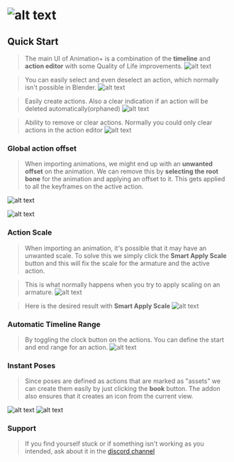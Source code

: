 # ![alt text](main.png)

## Quick Start

>The main UI of Animation+ is a combination of the **timeline** and **action editor** with some Quality of Life improvements.
![alt text](Control.gif)

> You can easily select and even deselect an action, which normally isn't possible in Blender.
![alt text](Select.gif)

> Easily create actions. Also a clear indication if an action will be deleted automatically(orphaned)
![alt text](Orpahn.gif)

> Ability to remove or clear actions. Normally you could only clear actions in the action editor
![alt text](remclear3.gif)

### Global action offset

> When importing animations, we might end up with an **unwanted offset** on the animation. We can remove this by **selecting the root bone** for the animation and applying an offset to it. This gets applied to all the keyframes on the active action.

![alt text](offset.gif)

![alt text](image-1.png)

### Action Scale

> When importing an animation, it's possible that it may have an unwanted scale. To solve this we simply click the **Smart Apply Scale** button and this will fix the scale for the armature and the active action.

> This is what normally happens when you try to apply scaling on an armature.
![alt text](BrokenScale.gif)

> Here is the desired result with **Smart Apply Scale**
![alt text](FixedScale.gif)

### Automatic Timeline Range

> By toggling the clock button on the actions. You can define the start and end range for an action.
![alt text](ActionScale.gif)



### Instant Poses

> Since poses are defined as actions that are marked as "assets" we can create them easily by just clicking the **book** button. The addon also ensures that it creates an icon from the current view.

![alt text](Poselibrary.gif)
![alt text](PoseExample.gif)


### Support

> If you find yourself stuck or if something isn't working as you intended, ask about it in the [discord channel](https://discord.gg/RvT8jKRevG)